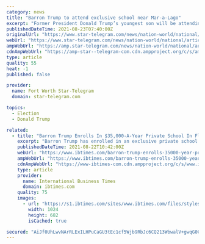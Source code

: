 ```yaml
---
category: news
title: "Barron Trump to attend exclusive school near Mar-a-Lago"
excerpt: "Former President Donald Trump’s youngest son will be attending an exclusive private school not far from Mar-a-Lago."
publishedDateTime: 2021-08-23T07:40:00Z
originalUrl: "https://www.star-telegram.com/news/nation-world/national/article253633128.html"
webUrl: "https://www.star-telegram.com/news/nation-world/national/article253633128.html"
ampWebUrl: "https://amp.star-telegram.com/news/nation-world/national/article253633128.html"
cdnAmpWebUrl: "https://amp-star--telegram-com.cdn.ampproject.org/c/s/amp.star-telegram.com/news/nation-world/national/article253633128.html"
type: article
quality: 55
heat: -1
published: false

provider:
  name: Fort Worth Star-Telegram
  domain: star-telegram.com

topics:
  - Election
  - Donald Trump

related:
  - title: "Barron Trump Enrolls In $35,000-A-Year Private School In Florida"
    excerpt: "Barron Trump has enrolled in an exclusive private school in Palm Beach, Florida, for the new school year. A spokesperson for Oxbridge Academy announced earlier this week that Melania and Donald Trump's 15-year-old son has enrolled in the elite school as part of the class of 2024,"
    publishedDateTime: 2021-08-22T10:42:00Z
    webUrl: "https://www.ibtimes.com/barron-trump-enrolls-35000-year-private-school-florida-3278565"
    ampWebUrl: "https://www.ibtimes.com/barron-trump-enrolls-35000-year-private-school-florida-3278565?amp=1"
    cdnAmpWebUrl: "https://www-ibtimes-com.cdn.ampproject.org/c/s/www.ibtimes.com/barron-trump-enrolls-35000-year-private-school-florida-3278565?amp=1"
    type: article
    provider:
      name: International Business Times
      domain: ibtimes.com
    quality: 75
    images:
      - url: "https://s1.ibtimes.com/sites/www.ibtimes.com/files/styles/full/public/2020/10/02/donald-and-melania-trump-have-tested-positive-for.jpg"
        width: 1024
        height: 682
        isCached: true

secured: "AiJf0UhLwvNArRLExILHPuCaGU3tEc1cf5Wjb9RbJc6CQ213WbwalV+gwqG0CjGyy4kJsQmZHrlaGlPbcTDJW6RNCc5XDhLn7w/JMb3ZKkSHfiaZS0J8WfKD1PBiGL/nGkycsC7cCqOtrxi/4AiLLulWRLaaUnhPpvig6lzJLW7/tsA+O8jlgUx76kYB//CHnkM+vTiql2HFkCWdVqbFePd8Rvd/Hpry8GOYUTK+vnC0hoUxKA21Cpv5lwo13pKdTI+9uRLTHilV2mxWdTya92XdipYOmudNPhPtRlktJxhKtNeiez1VRWVc/1rbJ6UT0yRCEI8RAaZDXIJfciBRjlxktMFloZxR7Y3fdTsZXog=;0ZM8HA4XgIBu7UA7wv0jpg=="
---
```


